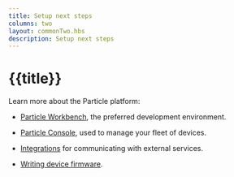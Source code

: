 ```yaml
---
title: Setup next steps
columns: two
layout: commonTwo.hbs
description: Setup next steps
---
```


# {{title}}

Learn more about the Particle platform:

- [Particle Workbench](/getting-started/developer-tools/workbench/), the preferred development environment.

- [Particle Console](/getting-started/console/console/), used to manage your fleet of devices.

- [Integrations](/getting-started/integrations/integrations/) for communicating with external services.

- [Writing device firmware](/firmware/best-practices/firmware-introduction/).


